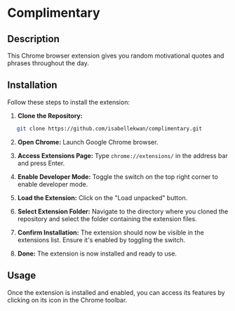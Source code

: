 # Complimentary

## Description
This Chrome browser extension gives you random motivational quotes and phrases throughout the day.

## Installation
Follow these steps to install the extension:

1. **Clone the Repository:**
```bash
   git clone https://github.com/isabellekwan/complimentary.git
```

2. **Open Chrome:**
Launch Google Chrome browser.

3. **Access Extensions Page:**
Type `chrome://extensions/` in the address bar and press Enter.

4. **Enable Developer Mode:**
Toggle the switch on the top right corner to enable developer mode.

5. **Load the Extension:**
Click on the "Load unpacked" button.

6. **Select Extension Folder:**
Navigate to the directory where you cloned the repository and select the folder containing the extension files.

7. **Confirm Installation:**
The extension should now be visible in the extensions list. Ensure it's enabled by toggling the switch.

8. **Done:**
The extension is now installed and ready to use.

## Usage
Once the extension is installed and enabled, you can access its features by clicking on its icon in the Chrome toolbar.
